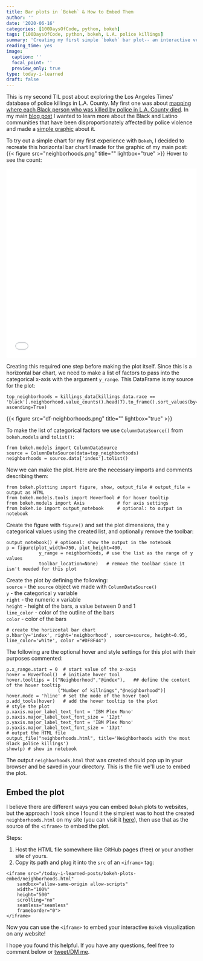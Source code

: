 ```yaml
---
title: Bar plots in `Bokeh` & How to Embed Them
author: ''
date: '2020-06-16'
categories: [100DaysOfCode, python, bokeh]
tags: [100DaysOfCode, python, bokeh, L.A. police killings]
summary: 'Creating my first simple `bokeh` bar plot-- an interactive version of my plot of the [neighborhoods where law enforcement in L.A. County killed the most Black people](/blog/los-angeles-police-killings/#full-graphic).'
reading_time: yes
image:
  caption: ''
  focal_point: ''
  preview_only: true
type: today-i-learned
draft: false
---
```

This is my second TIL post about exploring the Los Angeles Times' database of police killings in L.A. County. My first one was about [mapping where each Black person who was killed by police in L.A. County died](/today-i-learned-posts/plotly-mapbox-python-embed/). In my main [blog post](/blog/los-angeles-police-killings) I wanted to learn more about the Black and Latino communities that have been disproportionately affected by police violence and made a [simple graphic](/blog/los-angeles-police-killings/#full-graphic) about it. 

To try out a simple chart for my first experience with `Bokeh`, I decided to recreate this horizontal bar chart I made for the graphic of my main post:
{{< figure src="neighborhoods.png" title="" lightbox="true" >}}
Hover to see the count:
<iframe src="/today-i-learned-posts/bokeh-plots-embed/neighborhoods.html"
    sandbox="allow-same-origin allow-scripts"
    width="100%"
    height="500"
    scrolling="no"
    seamless="seamless"
    frameborder="0">
</iframe>

Creating this required one step before making the plot itself. Since this is a horizontal bar chart, we need to make a list of factors to pass into the categorical x-axis with the argument `y_range`. This DataFrame is my source for the plot:    
```
top_neighborhoods = killings_data[killings_data.race == 'black'].neighborhood.value_counts().head(7).to_frame().sort_values(by='neighborhood', ascending=True)
```

{{< figure src="df-neighborhoods.png" title="" lightbox="true" >}}

To make the list of categorical factors we use `ColumnDataSource()` from `bokeh.models` and `tolist()`:
```
from bokeh.models import ColumnDataSource
source = ColumnDataSource(data=top_neighborhoods)
neighborhoods = source.data['index'].tolist()
```
Now we can make the plot. Here are the necessary imports and comments describing them:
```
from bokeh.plotting import figure, show, output_file # output_file = output as HTML
from bokeh.models.tools import HoverTool # for hover tooltip
from bokeh.models import Axis            # for axis settings
from bokeh.io import output_notebook     # optional: to output in notebook
```
Create the figure with `figure()` and set the plot dimensions, the y categorical values using the created list, and optionally remove the toolbar:
```
output_notebook() # optional: show the output in the notebook
p = figure(plot_width=750, plot_height=400, 
            y_range = neighborhoods, # use the list as the range of y values
            toolbar_location=None)   # remove the toolbar since it isn't needed for this plot
```
Create the plot by defining the following:   
`source` - the `source` object we made with `ColumnDataSource()`    
`y` - the categorical y variable    
`right` - the numeric x variable    
`height` - height of the bars, a value between 0 and 1    
`line_color` - color of the outline of the bars    
`color` - color of the bars
```
# create the horizontal bar chart
p.hbar(y='index', right='neighborhood', source=source, height=0.95, line_color='white', color ="#DF8F44")
```
The following are the optional hover and style settings for this plot with their purposes commented:
```
p.x_range.start = 0  # start value of the x-axis
hover = HoverTool()  # initiate hover tool
hover.tooltips = [("Neighborhood","@index"),   ## define the content of the hover tooltip
                   ("Number of killnings","@neighborhood")]
hover.mode = 'hline' # set the mode of the hover tool
p.add_tools(hover)   # add the hover tooltip to the plot
# style the plot
p.xaxis.major_label_text_font = 'IBM Plex Mono'
p.xaxis.major_label_text_font_size = '12pt'
p.yaxis.major_label_text_font = 'IBM Plex Mono'
p.yaxis.major_label_text_font_size = '13pt'
# output the HTML file
output_file("neighborhoods.html", title='Neighborhoods with the most Black police killings')
show(p) # show in notebook
```
The output `neighborhoods.html` that was created should pop up in your browser and be saved in your directory. This is the file we'll use to embed the plot.

## Embed the plot
I believe there are different ways you can embed `Bokeh` plots to websites, but the approach I took since I found it the simplest was to host the created `neighborhoods.html` on my site (you can visit it [here](/today-i-learned-posts/bokeh-plots-embed/neighborhoods.html)), then use that as the source of the `<iframe>` to embed the plot.

Steps: 
1. Host the HTML file somewhere like GitHub pages (free) or your another site of yours.
2. Copy its path and plug it into the `src` of an `<iframe>` tag:
```
<iframe src="/today-i-learned-posts/bokeh-plots-embed/neighborhoods.html"
    sandbox="allow-same-origin allow-scripts"
    width="100%"
    height="500"
    scrolling="no"
    seamless="seamless"
    frameborder="0">
</iframe>
```
Now you can use the `<iframe>` to embed your interactive `Bokeh` visualization on any website! 

I hope you found this helpful. If you have any questions, feel free to comment below or [tweet/DM me](https://twitter.com/_isabellamb).